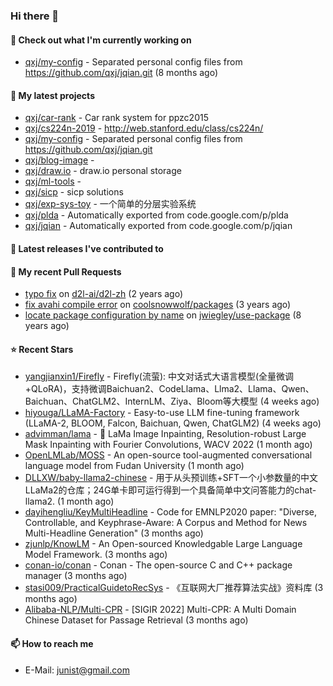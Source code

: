 ### Hi there 👋

#### 👷 Check out what I'm currently working on

- [qxj/my-config](https://github.com/qxj/my-config) - Separated personal config files from https://github.com/qxj/jqian.git (8 months ago)

#### 🌱 My latest projects

- [qxj/car-rank](https://github.com/qxj/car-rank) - Car rank system for ppzc2015
- [qxj/cs224n-2019](https://github.com/qxj/cs224n-2019) - http://web.stanford.edu/class/cs224n/
- [qxj/my-config](https://github.com/qxj/my-config) - Separated personal config files from https://github.com/qxj/jqian.git
- [qxj/blog-image](https://github.com/qxj/blog-image) - 
- [qxj/draw.io](https://github.com/qxj/draw.io) - draw.io personal storage
- [qxj/ml-tools](https://github.com/qxj/ml-tools) - 
- [qxj/sicp](https://github.com/qxj/sicp) - sicp solutions
- [qxj/exp-sys-toy](https://github.com/qxj/exp-sys-toy) - 一个简单的分层实验系统
- [qxj/plda](https://github.com/qxj/plda) - Automatically exported from code.google.com/p/plda
- [qxj/jqian](https://github.com/qxj/jqian) - Automatically exported from code.google.com/p/jqian

#### 🔭 Latest releases I've contributed to


#### 🔨 My recent Pull Requests

- [typo fix](https://github.com/d2l-ai/d2l-zh/pull/999) on [d2l-ai/d2l-zh](https://github.com/d2l-ai/d2l-zh) (2 years ago)
- [fix avahi compile error](https://github.com/coolsnowwolf/packages/pull/39) on [coolsnowwolf/packages](https://github.com/coolsnowwolf/packages) (3 years ago)
- [locate package configuration by name](https://github.com/jwiegley/use-package/pull/191) on [jwiegley/use-package](https://github.com/jwiegley/use-package) (8 years ago)

#### ⭐ Recent Stars

- [yangjianxin1/Firefly](https://github.com/yangjianxin1/Firefly) - Firefly(流萤): 中文对话式大语言模型(全量微调&#43;QLoRA)，支持微调Baichuan2、CodeLlama、Llma2、Llama、Qwen、Baichuan、ChatGLM2、InternLM、Ziya、Bloom等大模型 (4 weeks ago)
- [hiyouga/LLaMA-Factory](https://github.com/hiyouga/LLaMA-Factory) - Easy-to-use LLM fine-tuning framework (LLaMA-2, BLOOM, Falcon, Baichuan, Qwen, ChatGLM2) (4 weeks ago)
- [advimman/lama](https://github.com/advimman/lama) - 🦙  LaMa Image Inpainting, Resolution-robust Large Mask Inpainting with Fourier Convolutions, WACV 2022 (1 month ago)
- [OpenLMLab/MOSS](https://github.com/OpenLMLab/MOSS) - An open-source tool-augmented conversational language model from Fudan University (1 month ago)
- [DLLXW/baby-llama2-chinese](https://github.com/DLLXW/baby-llama2-chinese) - 用于从头预训练&#43;SFT一个小参数量的中文LLaMa2的仓库；24G单卡即可运行得到一个具备简单中文问答能力的chat-llama2. (1 month ago)
- [dayihengliu/KeyMultiHeadline](https://github.com/dayihengliu/KeyMultiHeadline) - Code for EMNLP2020 paper: &#34;Diverse, Controllable, and Keyphrase-Aware: A Corpus and Method for News Multi-Headline Generation&#34; (3 months ago)
- [zjunlp/KnowLM](https://github.com/zjunlp/KnowLM) - An Open-sourced Knowledgable Large Language Model Framework. (3 months ago)
- [conan-io/conan](https://github.com/conan-io/conan) - Conan - The open-source C and C&#43;&#43; package manager (3 months ago)
- [stasi009/PracticalGuidetoRecSys](https://github.com/stasi009/PracticalGuidetoRecSys) - 《互联网大厂推荐算法实战》资料库 (3 months ago)
- [Alibaba-NLP/Multi-CPR](https://github.com/Alibaba-NLP/Multi-CPR) - [SIGIR 2022] Multi-CPR: A Multi Domain Chinese Dataset for Passage Retrieval (3 months ago)

#### 📫 How to reach me

- E-Mail: junist@gmail.com

